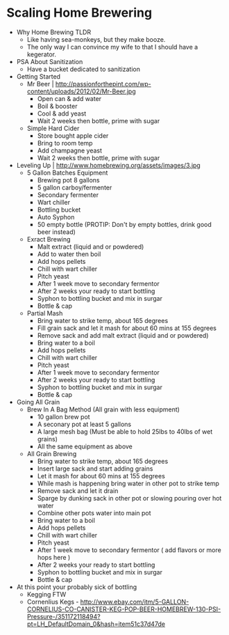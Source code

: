 # Scaling Home Brewering

- Why Home Brewing TLDR
  - Like having sea-monkeys, but they make booze.
  - The only way I can convince my wife to that I should have a kegerator.
- PSA About Sanitization
  - Have a bucket dedicated to sanitization
- Getting Started
  - Mr Beer | http://passionforthepint.com/wp-content/uploads/2012/02/Mr-Beer.jpg
    - Open can & add water
    - Boil & booster
    - Cool & add yeast
    - Wait 2 weeks then bottle, prime with sugar
  - Simple Hard Cider
    - Store bought apple cider
    - Bring to room temp
    - Add champagne yeast
    - Wait 2 weeks then bottle, prime with sugar
- Leveling Up | http://www.homebrewing.org/assets/images/3.jpg
  - 5 Gallon Batches Equipment
    - Brewing pot 8 gallons
    - 5 gallon carboy/fermenter
    - Secondary fermenter
    - Wart chiller
    - Bottling bucket
    - Auto Syphon
    - 50 empty bottle (PROTIP: Don't by empty bottles, drink good beer instead)
  - Exract Brewing
    - Malt extract (liquid and or powdered)
    - Add to water then boil
    - Add hops pellets
    - Chill with wart chiller
    - Pitch yeast
    - After 1 week move to secondary fermentor
    - After 2 weeks your ready to start bottling
    - Syphon to bottling bucket and mix in surgar
    - Bottle & cap
  - Partial Mash
    - Bring water to strike temp, about 165 degrees
    - Fill grain sack and let it mash for about 60 mins at 155 degrees
    - Remove sack and add malt extract (liquid and or powdered)
    - Bring water to a boil
    - Add hops pellets
    - Chill with wart chiller
    - Pitch yeast
    - After 1 week move to secondary fermentor
    - After 2 weeks your ready to start bottling
    - Syphon to bottling bucket and mix in surgar
    - Bottle & cap
- Going All Grain
  - Brew In A Bag Method (All grain with less equipment)
    - 10 gallon brew pot
    - A seconary pot at least 5 gallons
    - A large mesh bag (Must be able to hold 25lbs to 40lbs of wet grains)
    - All the same equipment as above
  - All Grain Brewing
    - Bring water to strike temp, about 165 degrees
    - Insert large sack and start adding grains
    - Let it mash for about 60 mins at 155 degrees
    - While mash is happening bring water in other pot to strike temp
    - Remove sack and let it drain
    - Sparge by dunking sack in other pot or slowing pouring over hot water
    - Combine other pots water into main pot
    - Bring water to a boil
    - Add hops pellets
    - Chill with wart chiller
    - Pitch yeast
    - After 1 week move to secondary fermentor ( add flavors or more hops here )
    - After 2 weeks your ready to start bottling
    - Syphon to bottling bucket and mix in surgar
    - Bottle & cap
- At this point your probably sick of bottling
  - Kegging FTW
  - Cornenlius Kegs - http://www.ebay.com/itm/5-GALLON-CORNELIUS-CO-CANISTER-KEG-POP-BEER-HOMEBREW-130-PSI-Pressure-/351172118494?pt=LH_DefaultDomain_0&hash=item51c37d47de
 
